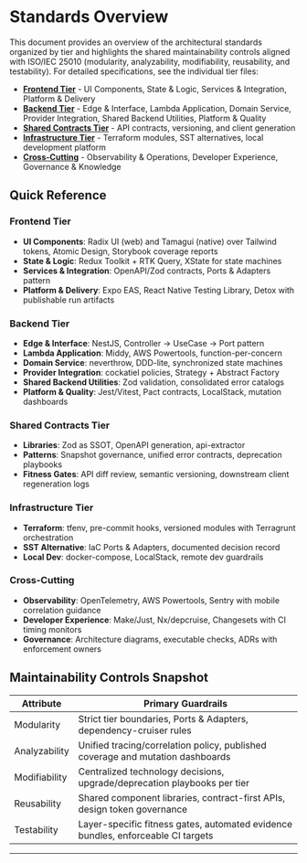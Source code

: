 # Standards Overview

This document provides an overview of the architectural standards organized by tier and highlights the shared maintainability controls aligned with ISO/IEC 25010 (modularity, analyzability, modifiability, reusability, and testability). For detailed specifications, see the individual tier files:

- **[Frontend Tier](frontend-tier.md)** - UI Components, State & Logic, Services & Integration, Platform & Delivery
- **[Backend Tier](backend-tier.md)** - Edge & Interface, Lambda Application, Domain Service, Provider Integration, Shared Backend Utilities, Platform & Quality
- **[Shared Contracts Tier](shared-contracts-tier.md)** - API contracts, versioning, and client generation
- **[Infrastructure Tier](infrastructure-tier.md)** - Terraform modules, SST alternatives, local development platform
- **[Cross-Cutting](cross-cutting.md)** - Observability & Operations, Developer Experience, Governance & Knowledge

## Quick Reference

### Frontend Tier
- **UI Components**: Radix UI (web) and Tamagui (native) over Tailwind tokens, Atomic Design, Storybook coverage reports
- **State & Logic**: Redux Toolkit + RTK Query, XState for state machines
- **Services & Integration**: OpenAPI/Zod contracts, Ports & Adapters pattern
- **Platform & Delivery**: Expo EAS, React Native Testing Library, Detox with publishable run artifacts

### Backend Tier
- **Edge & Interface**: NestJS, Controller → UseCase → Port pattern
- **Lambda Application**: Middy, AWS Powertools, function-per-concern
- **Domain Service**: neverthrow, DDD-lite, synchronized state machines
- **Provider Integration**: cockatiel policies, Strategy + Abstract Factory
- **Shared Backend Utilities**: Zod validation, consolidated error catalogs
- **Platform & Quality**: Jest/Vitest, Pact contracts, LocalStack, mutation dashboards

### Shared Contracts Tier
- **Libraries**: Zod as SSOT, OpenAPI generation, api-extractor
- **Patterns**: Snapshot governance, unified error contracts, deprecation playbooks
- **Fitness Gates**: API diff review, semantic versioning, downstream client regeneration logs

### Infrastructure Tier
- **Terraform**: tfenv, pre-commit hooks, versioned modules with Terragrunt orchestration
- **SST Alternative**: IaC Ports & Adapters, documented decision record
- **Local Dev**: docker-compose, LocalStack, remote dev guardrails

### Cross-Cutting
- **Observability**: OpenTelemetry, AWS Powertools, Sentry with mobile correlation guidance
- **Developer Experience**: Make/Just, Nx/depcruise, Changesets with CI timing monitors
- **Governance**: Architecture diagrams, executable checks, ADRs with enforcement owners

## Maintainability Controls Snapshot

| Attribute | Primary Guardrails |
| --- | --- |
| Modularity | Strict tier boundaries, Ports & Adapters, dependency-cruiser rules |
| Analyzability | Unified tracing/correlation policy, published coverage and mutation dashboards |
| Modifiability | Centralized technology decisions, upgrade/deprecation playbooks per tier |
| Reusability | Shared component libraries, contract-first APIs, design token governance |
| Testability | Layer-specific fitness gates, automated evidence bundles, enforceable CI targets |

---
